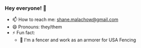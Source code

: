 ### Hey everyone! 👋

- 📫 How to reach me: shane.malachow@gmail.com
- 😄 Pronouns: they/them
- ⚡ Fun fact:
  - 🤺 I'm a fencer and work as an armorer for USA Fencing
